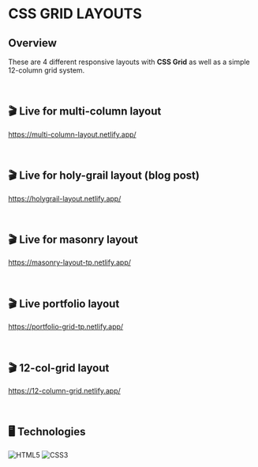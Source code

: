 # CSS GRID LAYOUTS

## Overview
These are 4 different responsive layouts with **CSS Grid** as well as a simple 12-column grid system.

&nbsp;

## 🎬 Live for multi-column layout
https://multi-column-layout.netlify.app/

&nbsp;

## 🎬 Live for holy-grail layout (blog post)
https://holygrail-layout.netlify.app/

&nbsp;

## 🎬 Live for masonry layout 
https://masonry-layout-tp.netlify.app/

&nbsp;

## 🎬 Live portfolio layout
https://portfolio-grid-tp.netlify.app/

&nbsp;

## 🎬 12-col-grid layout
https://12-column-grid.netlify.app/

&nbsp;

## 🖥️ Technologies
![HTML5](https://img.shields.io/badge/html5-%23E34F26.svg?style=for-the-badge&logo=html5&logoColor=white)
![CSS3](https://img.shields.io/badge/css3-%231572B6.svg?style=for-the-badge&logo=css3&logoColor=white)


